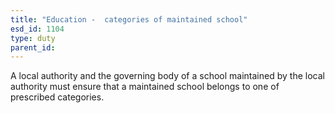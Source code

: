 ```yaml
---
title: "Education -  categories of maintained school"
esd_id: 1104
type: duty
parent_id:  
---
```


A local authority and the governing body of a school maintained by the local authority must ensure that a maintained school belongs to one of prescribed categories.

